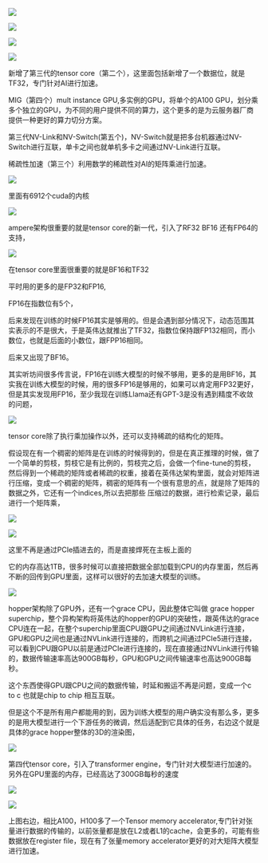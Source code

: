 ![](https://gitee.com/hxc8/images0/raw/master/img/202407172106619.jpg)

![](https://gitee.com/hxc8/images0/raw/master/img/202407172106864.jpg)

![](https://gitee.com/hxc8/images0/raw/master/img/202407172106235.jpg)

![](https://gitee.com/hxc8/images0/raw/master/img/202407172106773.jpg)

新增了第三代的tensor core（第二个），这里面包括新增了一个数据位，就是TF32，专门针对AI进行加速。

MIG（第四个）mult instance GPU,多实例的GPU，将单个的A100 GPU，划分乘多个独立的GPU，为不同的用户提供不同的算力，这个更多的是为云服务器厂商提供一种更好的算力切分方案。

第三代NV-Link和NV-Switch(第五个)，NV-Switch就是把多台机器通过NV-Switch进行互联，单卡之间也就单机多卡之间通过NV-Link进行互联。

稀疏性加速（第三个）利用数学的稀疏性对AI的矩阵乘进行加速。

![](D:/download/youdaonote-pull-master/data/Technology/人工智能/ZOMI/19【AI芯片】GPU原理/images/WEBRESOURCE9b878486404ec0410ca1c8a992adc47dimage.png)

里面有6912个cuda的内核

![](https://gitee.com/hxc8/images0/raw/master/img/202407172106829.jpg)

ampere架构很重要的就是tensor core的新一代，引入了RF32 BF16 还有FP64的支持，

![](https://gitee.com/hxc8/images0/raw/master/img/202407172106147.jpg)

在tensor core里面很重要的就是BF16和TF32

平时用的更多的是FP32和FP16,

FP16在指数位有5个，

后来发现在训练的时候FP16其实是够用的。但是会遇到部分情况下，动态范围其实表示的不是很大，于是英伟达就推出了TF32，指数位保持跟FP132相同，而小数位，也就是后面的小数位，跟FPP16相同。

后来又出现了BF16。

其实听坊间很多传言说，FP16在训练大模型的时候不够用，更多的是用BF16，其实我在训练大模型的时候，用的很多FP16是够用的，如果可以肯定用FP32更好，但是其实发现用FP16，至少我现在训练Llama还有GPT-3是没有遇到精度不收敛的问题，

![](https://gitee.com/hxc8/images0/raw/master/img/202407172107646.jpg)

tensor core除了执行乘加操作以外，还可以支持稀疏的结构化的矩阵。

假设现在有一个稠密的矩阵是在训练的时候得到的，但是在真正推理的时候，做了一个简单的剪枝，剪枝它是有比例的，剪枝完之后，会做一个fine-tune的剪枝，然后得到一个稀疏的矩阵或者稀疏的权重，接着在英伟达架构里面，就会对矩阵进行压缩，变成一个稠密的矩阵，稠密的矩阵有一个很有意思的点，就是除了矩阵的数据之外，它还有一个indices,所以去把那些 压缩过的数据，进行检索记录，最后进行一个矩阵乘，

![](https://gitee.com/hxc8/images0/raw/master/img/202407172107853.jpg)

![](https://gitee.com/hxc8/images0/raw/master/img/202407172107283.jpg)

这里不再是通过PCIe插进去的，而是直接焊死在主板上面的

它的内存高达1TB，很多时候可以直接把数据全部加载到CPU的内存里面，然后再不断的回传到GPU里面，这样可以很好的去加速大模型的训练。

![](https://gitee.com/hxc8/images0/raw/master/img/202407172107788.jpg)

hopper架构除了GPU外，还有一个grace CPU，因此整体它叫做 grace hopper superchip，整个异构架构将英伟达的hopper的GPU的突破性，跟英伟达的grace CPU连在一起，在整个superchip里面CPU跟GPU之间通过NVLink进行连接，GPU和GPU之间也是通过NVLink进行连接的，而跨机之间通过PCIe5进行连接，可以看到CPU跟GPU以前是通过PCIe进行连接的，现在直接通过NVLink进行传输的，数据传输速率高达900GB每秒，GPU和GPU之间传输速率也高达900GB每秒。

这个东西使得GPU跟CPU之间的数据传输，时延和搬运不再是问题，变成一个c to c 也就是chip to chip 相互互联。

但是这个不是所有用户都能用的到，因为训练大模型的用户确实没有那么多，更多的是用大模型进行一个下游任务的微调，然后适配到它具体的任务，右边这个就是具体的grace hopper整体的3D的渲染图，

![](https://gitee.com/hxc8/images0/raw/master/img/202407172107696.jpg)

第四代tensor core，引入了transformer engine，专门针对大模型进行加速的。另外在GPU里面的内存，已经高达了300GB每秒的速度

![](https://gitee.com/hxc8/images0/raw/master/img/202407172107174.jpg)

![](https://gitee.com/hxc8/images0/raw/master/img/202407172107720.jpg)

上图右边，相比A100，H100多了一个Tensor memory accelerator,专门针对张量进行数据的传输的，以前张量都是放在L2或者L1的cache，会更多的，可能有些数据放在register file，现在有了张量memory accelerator更好的对大矩阵大模型进行加速。